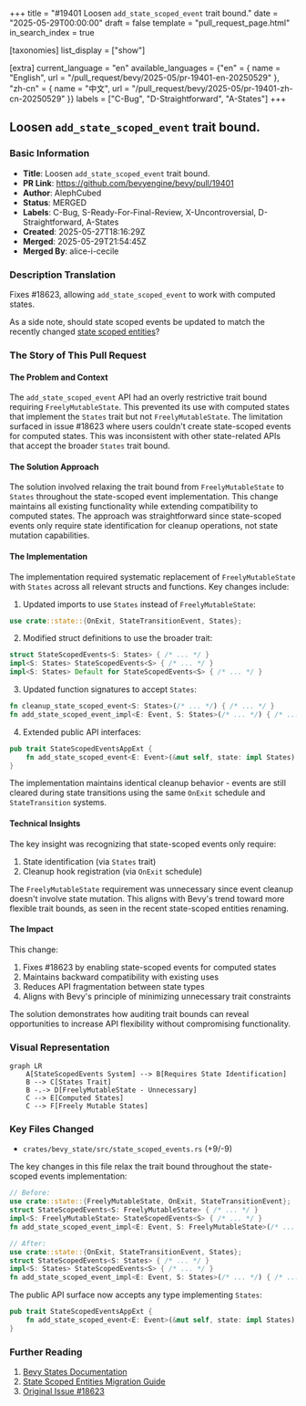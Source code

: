 +++
title = "#19401 Loosen `add_state_scoped_event` trait bound."
date = "2025-05-29T00:00:00"
draft = false
template = "pull_request_page.html"
in_search_index = true

[taxonomies]
list_display = ["show"]

[extra]
current_language = "en"
available_languages = {"en" = { name = "English", url = "/pull_request/bevy/2025-05/pr-19401-en-20250529" }, "zh-cn" = { name = "中文", url = "/pull_request/bevy/2025-05/pr-19401-zh-cn-20250529" }}
labels = ["C-Bug", "D-Straightforward", "A-States"]
+++

## Loosen `add_state_scoped_event` trait bound.

### Basic Information
- **Title**: Loosen `add_state_scoped_event` trait bound.
- **PR Link**: https://github.com/bevyengine/bevy/pull/19401
- **Author**: AlephCubed
- **Status**: MERGED
- **Labels**: C-Bug, S-Ready-For-Final-Review, X-Uncontroversial, D-Straightforward, A-States
- **Created**: 2025-05-27T18:16:29Z
- **Merged**: 2025-05-29T21:54:45Z
- **Merged By**: alice-i-cecile

### Description Translation
Fixes #18623, allowing `add_state_scoped_event` to work with computed states.

As a side note, should state scoped events be updated to match the recently changed [state scoped entities](https://github.com/bevyengine/bevy/blob/main/release-content/migration-guides/rename_StateScoped.md)?

### The Story of This Pull Request

#### The Problem and Context
The `add_state_scoped_event` API had an overly restrictive trait bound requiring `FreelyMutableState`. This prevented its use with computed states that implement the `States` trait but not `FreelyMutableState`. The limitation surfaced in issue #18623 where users couldn't create state-scoped events for computed states. This was inconsistent with other state-related APIs that accept the broader `States` trait bound.

#### The Solution Approach
The solution involved relaxing the trait bound from `FreelyMutableState` to `States` throughout the state-scoped event implementation. This change maintains all existing functionality while extending compatibility to computed states. The approach was straightforward since state-scoped events only require state identification for cleanup operations, not state mutation capabilities.

#### The Implementation
The implementation required systematic replacement of `FreelyMutableState` with `States` across all relevant structs and functions. Key changes include:

1. Updated imports to use `States` instead of `FreelyMutableState`:
```rust
use crate::state::{OnExit, StateTransitionEvent, States};
```

2. Modified struct definitions to use the broader trait:
```rust
struct StateScopedEvents<S: States> { /* ... */ }
impl<S: States> StateScopedEvents<S> { /* ... */ }
impl<S: States> Default for StateScopedEvents<S> { /* ... */ }
```

3. Updated function signatures to accept `States`:
```rust
fn cleanup_state_scoped_event<S: States>(/* ... */) { /* ... */ }
fn add_state_scoped_event_impl<E: Event, S: States>(/* ... */) { /* ... */ }
```

4. Extended public API interfaces:
```rust
pub trait StateScopedEventsAppExt {
    fn add_state_scoped_event<E: Event>(&mut self, state: impl States) -> &mut Self;
}
```

The implementation maintains identical cleanup behavior - events are still cleared during state transitions using the same `OnExit` schedule and `StateTransition` systems.

#### Technical Insights
The key insight was recognizing that state-scoped events only require:
1. State identification (via `States` trait)
2. Cleanup hook registration (via `OnExit` schedule)

The `FreelyMutableState` requirement was unnecessary since event cleanup doesn't involve state mutation. This aligns with Bevy's trend toward more flexible trait bounds, as seen in the recent state-scoped entities renaming.

#### The Impact
This change:
1. Fixes #18623 by enabling state-scoped events for computed states
2. Maintains backward compatibility with existing uses
3. Reduces API fragmentation between state types
4. Aligns with Bevy's principle of minimizing unnecessary trait constraints

The solution demonstrates how auditing trait bounds can reveal opportunities to increase API flexibility without compromising functionality.

### Visual Representation

```mermaid
graph LR
    A[StateScopedEvents System] --> B[Requires State Identification]
    B --> C[States Trait]
    B -.-> D[FreelyMutableState - Unnecessary]
    C --> E[Computed States]
    C --> F[Freely Mutable States]
```

### Key Files Changed

- `crates/bevy_state/src/state_scoped_events.rs` (+9/-9)

The key changes in this file relax the trait bound throughout the state-scoped events implementation:

```rust
// Before:
use crate::state::{FreelyMutableState, OnExit, StateTransitionEvent};
struct StateScopedEvents<S: FreelyMutableState> { /* ... */ }
impl<S: FreelyMutableState> StateScopedEvents<S> { /* ... */ }
fn add_state_scoped_event_impl<E: Event, S: FreelyMutableState>(/* ... */) { /* ... */ }

// After:
use crate::state::{OnExit, StateTransitionEvent, States};
struct StateScopedEvents<S: States> { /* ... */ }
impl<S: States> StateScopedEvents<S> { /* ... */ }
fn add_state_scoped_event_impl<E: Event, S: States>(/* ... */) { /* ... */ }
```

The public API surface now accepts any type implementing `States`:
```rust
pub trait StateScopedEventsAppExt {
    fn add_state_scoped_event<E: Event>(&mut self, state: impl States) -> &mut Self;
}
```

### Further Reading
1. [Bevy States Documentation](https://docs.rs/bevy_ecs/latest/bevy_ecs/schedule/trait.States.html)
2. [State Scoped Entities Migration Guide](https://github.com/bevyengine/bevy/blob/main/release-content/migration-guides/rename_StateScoped.md)
3. [Original Issue #18623](https://github.com/bevyengine/bevy/issues/18623)